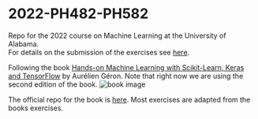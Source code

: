 # 2022-PH482-PH582
Repo for the 2022 course on Machine Learning at the University of Alabama.   
For details on the submission of the exercises see [here](Exercises/SubmissionDetails.md).

Following the book [Hands-on Machine Learning with Scikit-Learn, Keras and TensorFlow](https://www.oreilly.com/library/view/hands-on-machine-learning/9781492032632/) by Aurélien Géron.
Note that right now we are using the second edition of the book.
![book image](https://learning.oreilly.com/library/cover/9781492032632/250w/)

The official repo for the book is [here](https://github.com/ageron/handson-ml2).
Most exercises are adapted from the books exercises.

